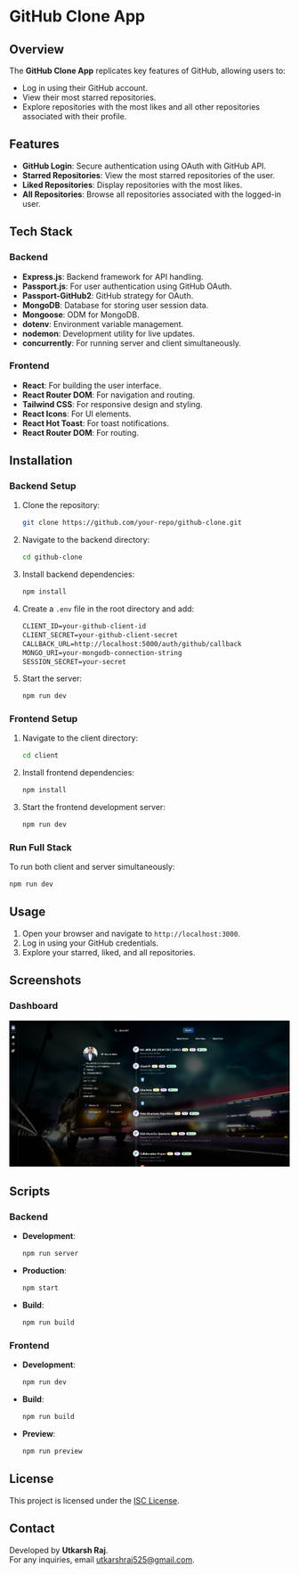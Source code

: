 # GitHub Clone App

## Overview
The **GitHub Clone App** replicates key features of GitHub, allowing users to:
- Log in using their GitHub account.
- View their most starred repositories.
- Explore repositories with the most likes and all other repositories associated with their profile.

## Features
- **GitHub Login**: Secure authentication using OAuth with GitHub API.
- **Starred Repositories**: View the most starred repositories of the user.
- **Liked Repositories**: Display repositories with the most likes.
- **All Repositories**: Browse all repositories associated with the logged-in user.

## Tech Stack

### Backend
- **Express.js**: Backend framework for API handling.
- **Passport.js**: For user authentication using GitHub OAuth.
- **Passport-GitHub2**: GitHub strategy for OAuth.
- **MongoDB**: Database for storing user session data.
- **Mongoose**: ODM for MongoDB.
- **dotenv**: Environment variable management.
- **nodemon**: Development utility for live updates.
- **concurrently**: For running server and client simultaneously.

### Frontend
- **React**: For building the user interface.
- **React Router DOM**: For navigation and routing.
- **Tailwind CSS**: For responsive design and styling.
- **React Icons**: For UI elements.
- **React Hot Toast**: For toast notifications.
- **React Router DOM**: For routing.

## Installation

### Backend Setup
1. Clone the repository:
   ```bash
   git clone https://github.com/your-repo/github-clone.git
   ```
2. Navigate to the backend directory:
   ```bash
   cd github-clone
   ```
3. Install backend dependencies:
   ```bash
   npm install
   ```
4. Create a `.env` file in the root directory and add:
   ```env
   CLIENT_ID=your-github-client-id
   CLIENT_SECRET=your-github-client-secret
   CALLBACK_URL=http://localhost:5000/auth/github/callback
   MONGO_URI=your-mongodb-connection-string
   SESSION_SECRET=your-secret
   ```
5. Start the server:
   ```bash
   npm run dev
   ```

### Frontend Setup
1. Navigate to the client directory:
   ```bash
   cd client
   ```
2. Install frontend dependencies:
   ```bash
   npm install
   ```
3. Start the frontend development server:
   ```bash
   npm run dev
   ```

### Run Full Stack
To run both client and server simultaneously:
```bash
npm run dev
```

## Usage
1. Open your browser and navigate to `http://localhost:3000`.
2. Log in using your GitHub credentials.
3. Explore your starred, liked, and all repositories.

## Screenshots

### Dashboard
![Dashboard](./client/public/UI.png)

## Scripts

### Backend
- **Development**:
  ```bash
  npm run server
  ```
- **Production**:
  ```bash
  npm start
  ```
- **Build**:
  ```bash
  npm run build
  ```

### Frontend
- **Development**:
  ```bash
  npm run dev
  ```
- **Build**:
  ```bash
  npm run build
  ```
- **Preview**:
  ```bash
  npm run preview
  ```

## License
This project is licensed under the [ISC License](LICENSE).

## Contact
Developed by **Utkarsh Raj**.  
For any inquiries, email [utkarshraj525@gmail.com](mailto:utkarshraj525@gmail.com).
